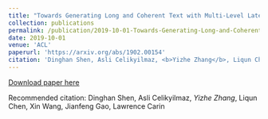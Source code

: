 ```yaml
---
title: "Towards Generating Long and Coherent Text with Multi-Level Latent Variable Models."
collection: publications
permalink: /publication/2019-10-01-Towards-Generating-Long-and-Coherent-Text-with-Multi-Level-Latent-Variable-Models
date: 2019-10-01
venue: 'ACL'
paperurl: 'https://arxiv.org/abs/1902.00154'
citation: 'Dinghan Shen, Asli Celikyilmaz, <b>Yizhe Zhang</b>, Liqun Chen, Xin Wang, Jianfeng Gao, Lawrence Carin'
---
```

[Download paper here](https://arxiv.org/abs/1902.00154)

Recommended citation: Dinghan Shen, Asli Celikyilmaz, *Yizhe Zhang*, Liqun Chen, Xin Wang, Jianfeng Gao, Lawrence Carin
